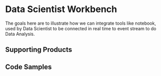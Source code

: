 # Data Scientist Workbench
The goals here are to illustrate how we can integrate tools like notebook, used by Data Scientist to be connected in real time to event stream to do Data Analysis.

## Supporting Products


## Code Samples



